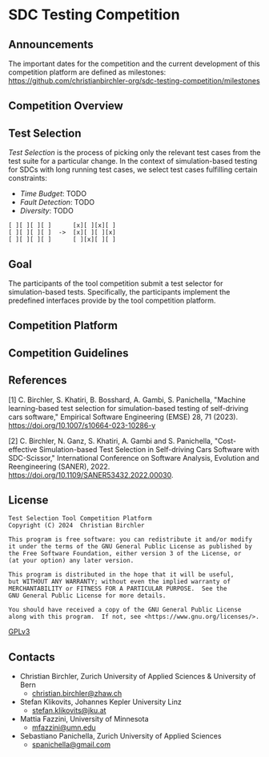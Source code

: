 # SDC Testing Competition

## Announcements
The important dates for the competition and the current development of this competition platform are defined as milestones: https://github.com/christianbirchler-org/sdc-testing-competition/milestones

## Competition Overview

## Test Selection
*Test Selection* is the process of picking only the relevant test cases from the test suite for a particular change.
In the context of simulation-based testing for SDCs with long running test cases, we select test cases fulfilling certain constraints:
- *Time Budget*: TODO
- *Fault Detection*: TODO
- *Diversity*: TODO

```{text}
[ ][ ][ ][ ]      [x][ ][x][ ]
[ ][ ][ ][ ]  ->  [x][ ][ ][x]
[ ][ ][ ][ ]      [ ][x][ ][ ]
```
## Goal
The participants of the tool competition submit a test selector for simulation-based tests.
Specifically, the participants implement the predefined interfaces provide by the tool competition platform.

## Competition Platform


## Competition Guidelines

## References
[1] C. Birchler, S. Khatiri, B. Bosshard, A. Gambi, S. Panichella, "Machine learning-based test selection for simulation-based testing of self-driving cars software," Empirical Software Engineering (EMSE) 28, 71 (2023). https://doi.org/10.1007/s10664-023-10286-y

[2] C. Birchler, N. Ganz, S. Khatiri, A. Gambi and S. Panichella, "Cost-effective Simulation-based Test Selection in Self-driving Cars Software with SDC-Scissor," International Conference on Software Analysis, Evolution and Reengineering (SANER), 2022. https://doi.org/10.1109/SANER53432.2022.00030.

## License
```{text}
Test Selection Tool Competition Platform
Copyright (C) 2024  Christian Birchler

This program is free software: you can redistribute it and/or modify
it under the terms of the GNU General Public License as published by
the Free Software Foundation, either version 3 of the License, or
(at your option) any later version.

This program is distributed in the hope that it will be useful,
but WITHOUT ANY WARRANTY; without even the implied warranty of
MERCHANTABILITY or FITNESS FOR A PARTICULAR PURPOSE.  See the
GNU General Public License for more details.

You should have received a copy of the GNU General Public License
along with this program.  If not, see <https://www.gnu.org/licenses/>.
```

[GPLv3](LICENSE)

## Contacts
- Christian Birchler, Zurich University of Applied Sciences & University of Bern
  - christian.birchler@zhaw.ch
- Stefan Klikovits, Johannes Kepler University Linz
  - stefan.klikovits@jku.at
- Mattia Fazzini, University of Minnesota
  - mfazzini@umn.edu
- Sebastiano Panichella, Zurich University of Applied Sciences
  - spanichella@gmail.com
